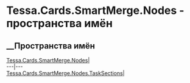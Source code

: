 # Tessa.Cards.SmartMerge.Nodes - пространства имён
## __Пространства имён
[Tessa.Cards.SmartMerge.Nodes](N_Tessa_Cards_SmartMerge_Nodes.htm)|  
---|---  
[Tessa.Cards.SmartMerge.Nodes.TaskSections](N_Tessa_Cards_SmartMerge_Nodes_TaskSections.htm)|
